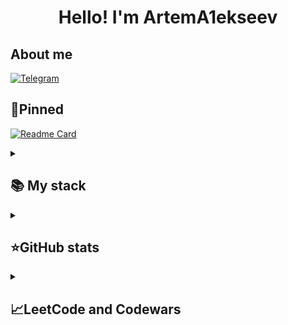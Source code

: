 <h1 align="center">Hello! I'm ArtemA1ekseev</h1>

## About me
[![Telegram](https://img.shields.io/badge/-Telegram-2CA5E0?style=flat&logo=telegram&logoColor=white)](https://tlgg.ru/@a1ekseev_artem)

## 📌Pinned
[![Readme Card](https://github-readme-stats.vercel.app/api/pin/?username=ArtemA1ekseev&repo=learning-java-2025&theme=dracula&bg_color=00000000&)](https://github.com/ArtemA1ekseev/learning-java-2025)


<details align="left">
  <summary><h2><b>📚 My stack</b></h2></summary>
  <p align="center">
    <h3>Langs</h3>
    <img src="https://skillicons.dev/icons?i=cs,cpp,java,html,css,js&perline=7" />
    <h3>Frameworks / Tools</h3>
    <img src="https://skillicons.dev/icons?i=dotnet,maven,gradle,spring,selenium,hibernate&perline=7" />
    <h3>Software</h3>
    <img src="https://skillicons.dev/icons?i=mysql,postgres,linux,git,vscode,visualstudio,idea,postman,docker&perline=7" />
    <br>
  </p>
</details>


<details align="left">
  <summary><h2><b>⭐GitHub stats</b></h2></summary>
  <p align="center">
   <img src="https://github-readme-stats.vercel.app/api?username=ArtemA1ekseev&show_icons=true&theme=cobalt" />
   <br>
   <img src="https://github-readme-stats.vercel.app/api/top-langs/?username=ArtemA1ekseev&show_icons=true&theme=cobalt&layout=compact" />
  </p>
</details>


<details align="left">
  <summary><h2><b>📈LeetCode and Codewars</b></h2></summary>
  <p align="center">
   <img src="https://leetcard.jacoblin.cool/ArtemA1ekseev" />
   <br>
   <img src="https://www.codewars.com/users/ArtemA1ekseev/badges/large" />
  </p>
</details>
